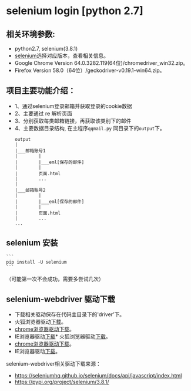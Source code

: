 #  selenium login [python 2.7]

## 相关环境参数:
* python2.7, selenium(3.8.1)
* [selenium](https://pypi.org/project/selenium/#history)选择对应版本，查看相关信息。
* Google Chrome Version 64.0.3282.119(64位)/chromedriver_win32.zip。
* Firefox Version 58.0（64位）/geckodriver-v0.19.1-win64.zip。

## 项目主要功能介绍：
* 1、通过selenium登录邮箱并获取登录的cookie数据
* 2、主要通过 re 解析页面
* 3、分别获取每类邮箱链接，再获取该类别下的邮件
* 4、主要数据目录结构, 在主程序`qqmail.py` 同目录下的`output`下。
	```
	output
	|
	|___邮箱账号1
	|        |
	|        |___eml[保存的邮件]
	|        |
	|        页面.html
	|		 ...
	|
	|___邮箱账号2
	|        |
	|        |___eml[保存的邮件]
	|        |
	|        页面.html
	|		 ...
	...
	```


## selenium 安装
	```
	pip install -U selenium
	```
（可能第一次不会成功，需要多尝试几次）

## selenium-webdriver 驱动下载
* 下载相关驱动保存在代码主目录下的'driver'下。
* 火狐浏览器驱动[下载](https://github.com/mozilla/geckodriver/releases/)。
* [chrome浏览器驱动](https://sites.google.com/a/chromium.org/chromedriver/downloads)[下载](http://chromedriver.storage.googleapis.com/index.html)。
* IE浏览器驱动[下载](https://selenium-release.storage.googleapis.com/index.html)* 火狐浏览器驱动[下载](https://github.com/mozilla/geckodriver/releases/)。
* [chrome浏览器驱动](https://sites.google.com/a/chromium.org/chromedriver/downloads)[下载](http://chromedriver.storage.googleapis.com/index.html)。
* IE浏览器驱动[下载](https://selenium-release.storage.googleapis.com/index.html)。

selenium-webdriver相关驱动下载来源：
* https://seleniumhq.github.io/selenium/docs/api/javascript/index.html
* https://pypi.org/project/selenium/3.8.1/